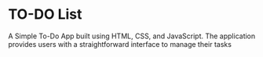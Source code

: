 # TO-DO List #
A Simple To-Do App built using HTML, CSS, and JavaScript. The application provides users with a straightforward interface to manage their tasks
